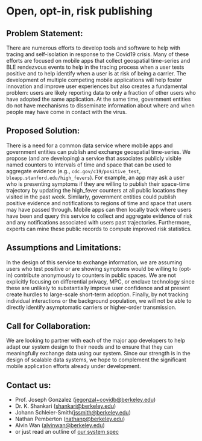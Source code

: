 # Open, opt-in, risk publishing

## Problem Statement:
There are numerous efforts to develop tools and software to help with tracing and self-isolation in response to the Covid19 crisis.  Many of these efforts are focused on mobile apps that collect geospatial time-series and BLE rendezvous events to help in the tracing process when a user tests positive and to help identify when a user is at risk of being a carrier.  The development of multiple competing mobile applications will help foster innovation and improve user experiences but also creates a fundamental problem: users are likely reporting data to only a fraction of other users who have adopted the same application.  At the same time, government entities do not have mechanisms to disseminate information about where and when people may have come in contact with the virus.

## Proposed Solution:
There is a need for a common data service where mobile apps and government entities can publish and exchange geospatial time-series.  We propose (and are developing) a service that associates publicly visible named counters to intervals of time and space that can be used to aggregate evidence (e.g., `cdc.gov/c19/positive_test`, `bleapp.stanford.edu/high_fevers`).  For example, an app may ask a user who is presenting symptoms if they are willing to publish their space-time trajectory by updating the high_fever counters at all public locations they visited in the past week.  Similarly, government entities could publish positive evidence and notifications to regions of time and space that users may have passed through.  Mobile apps can then locally track where users have been and query this service to collect and aggregate evidence of risk and any notifications associated with users past trajectories. Furthermore, experts can mine these public records to compute improved risk statistics.

## Assumptions and Limitations:
In the design of this service to exchange information, we are assuming users who test positive or are showing symptoms would be willing to (opt-in) contribute anonymously to counters in public spaces.  We are not explicitly focusing on differential privacy, MPC, or enclave technology since these are unlikely to substantially improve user confidence and at present create hurdles to large-scale short-term adoption.   Finally, by not tracking individual interactions or the background population, we will not be able to directly identify asymptomatic carriers or higher-order transmission.  

## Call for Collaboration:
We are looking to partner with each of the major app developers to help adapt our system design to their needs and to ensure that they can meaningfully exchange data using our system.  Since our strength is in the design of scalable data systems, we hope to complement the significant mobile application efforts already under development.  

## Contact us:
- Prof. Joseph Gonzalez (jegonzal+covidb@berkeley.edu)
- Dr. K. Shankari (shankari@berkeley.edu)
- Johann Schleier-Smith(jssmith@berkeley.edu)
- Nathan Pemberton (nathanp@berkeley.edu)
- Alvin Wan (alvinwan@berkeley.edu)
- or just read an outline of [our system spec](docs/DESIGN.md)
